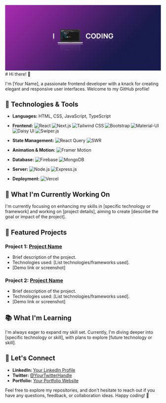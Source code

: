 <img src="./codee.png" />
 # Hi there! 👋

I'm [Your Name], a passionate frontend developer with a knack for creating elegant and responsive user interfaces. Welcome to my GitHub profile!

## 🔧 Technologies & Tools

- **Languages:** HTML, CSS, JavaScript, TypeScript
- **Frontend:** 
  ![React](https://img.shields.io/badge/React-61DAFB?style=flat-square&logo=react&logoColor=white)
  ![Next.js](https://img.shields.io/badge/Next.js-000000?style=flat-square&logo=next.js&logoColor=white)
  ![Tailwind CSS](https://img.shields.io/badge/Tailwind_CSS-38B2AC?style=flat-square&logo=tailwind-css&logoColor=white)
  ![Bootstrap](https://img.shields.io/badge/Bootstrap-7952B3?style=flat-square&logo=bootstrap&logoColor=white)
  ![Material-UI](https://img.shields.io/badge/Material_UI-0081CB?style=flat-square&logo=material-ui&logoColor=white)
  ![Daisy UI](https://img.shields.io/badge/Daisy_UI-10B981?style=flat-square&logoColor=white)
  ![Swiper.js](https://img.shields.io/badge/Swiper.js-6332F6?style=flat-square&logo=swiper&logoColor=white)

- **State Management:**
  ![React Query](https://img.shields.io/badge/React_Query-FF4154?style=flat-square&logo=react-query&logoColor=white)
  ![SWR](https://img.shields.io/badge/SWR-00ABE3?style=flat-square&logo=vercel&logoColor=white)

- **Animation & Motion:**
  ![Framer Motion](https://img.shields.io/badge/Framer_Motion-1F1F1F?style=flat-square&logo=framer&logoColor=8D8D8D)

- **Database:**
  ![Firebase](https://img.shields.io/badge/Firebase-FFCA28?style=flat-square&logo=firebase&logoColor=black)
  ![MongoDB](https://img.shields.io/badge/MongoDB-47A248?style=flat-square&logo=mongodb&logoColor=white)

- **Server:**
  ![Node.js](https://img.shields.io/badge/Node.js-339933?style=flat-square&logo=node.js&logoColor=white)
  ![Express.js](https://img.shields.io/badge/Express.js-000000?style=flat-square&logo=express&logoColor=white)

- **Deployment:**
  ![Vercel](https://img.shields.io/badge/Vercel-000000?style=flat-square&logo=vercel&logoColor=white)

## 🚀 What I'm Currently Working On

I'm currently focusing on enhancing my skills in [specific technology or framework] and working on [project details], aiming to create [describe the goal or impact of the project].

## 🌟 Featured Projects

### Project 1: [Project Name](link-to-repository)
   - Brief description of the project.
   - Technologies used: [List technologies/frameworks used].
   - [Demo link or screenshot]

### Project 2: [Project Name](link-to-repository)
   - Brief description of the project.
   - Technologies used: [List technologies/frameworks used].
   - [Demo link or screenshot]

## 📚 What I'm Learning

I'm always eager to expand my skill set. Currently, I'm diving deeper into [specific technology or skill], with plans to explore [future technology or skill].

## 🤝 Let's Connect

- **LinkedIn:** [Your LinkedIn Profile](link-to-linkedin)
- **Twitter:** [@YourTwitterHandle](link-to-twitter)
- **Portfolio:** [Your Portfolio Website](link-to-portfolio)

Feel free to explore my repositories, and don't hesitate to reach out if you have any questions, feedback, or collaboration ideas. Happy coding! 🚀
